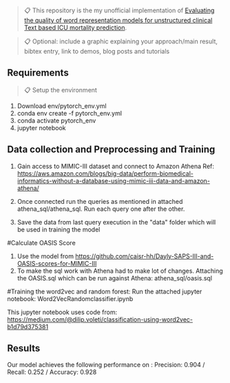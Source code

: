 >📋 
This repository is the my unofficial implementation of [Evaluating the quality of word representation models for unstructured clinical Text based ICU mortality prediction](https://dl.acm.org/doi/10.1145/3288599.3297118?msclkid=85fa62fdcecd11ecad78ba9c1a6dde43). 

>📋  Optional: include a graphic explaining your approach/main result, bibtex entry, link to demos, blog posts and tutorials

## Requirements

>📋  Setup the environment

1. Download env/pytorch_env.yml
2. conda env create -f pytorch_env.yml
3. conda activate pytorch_env
4. jupyter notebook

## Data collection and Preprocessing and Training

1. Gain access to MIMIC-III dataset and connect to Amazon Athena
Ref: https://aws.amazon.com/blogs/big-data/perform-biomedical-informatics-without-a-database-using-mimic-iii-data-and-amazon-athena/

2. Once connected run the queries as mentioned in attached athena_sql/athena_sql. Run each query one after the other.

3. Save the data from last query execution in the "data" folder which will be used in training the model

#Calculate OASIS Score
1. Use the model from https://github.com/caisr-hh/Dayly-SAPS-III-and-OASIS-scores-for-MIMIC-III
2. To make the sql work with Athena had to make lot of changes. Attaching the OASIS.sql which can be run against Athena: athena_sql/oasis.sql

#Training the word2vec and random forest:
Run the attached jupyter notebook: Word2VecRandomclassifier.ipynb

This jupyter notebook uses code from: https://medium.com/@dilip.voleti/classification-using-word2vec-b1d79d375381


## Results

Our model achieves the following performance on :
Precision: 0.904 / Recall: 0.252 / Accuracy: 0.928


